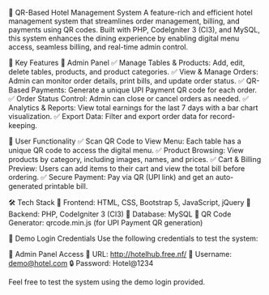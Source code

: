 🚀 QR-Based Hotel Management System
A feature-rich and efficient hotel management system that streamlines order management, billing, and payments using QR codes. Built with PHP, CodeIgniter 3 (CI3), and MySQL, this system enhances the dining experience by enabling digital menu access, seamless billing, and real-time admin control.

🔹 Key Features
🏨 Admin Panel
✅ Manage Tables & Products: Add, edit, delete tables, products, and product categories.
✅ View & Manage Orders: Admin can monitor order details, print bills, and update order status.
✅ QR-Based Payments: Generate a unique UPI Payment QR code for each order.
✅ Order Status Control: Admin can close or cancel orders as needed.
✅ Analytics & Reports: View total earnings for the last 7 days with a bar chart visualization.
✅ Export Data: Filter and export order data for record-keeping.

📲 User Functionality
✅ Scan QR Code to View Menu: Each table has a unique QR code to access the digital menu.
✅ Product Browsing: View products by category, including images, names, and prices.
✅ Cart & Billing Preview: Users can add items to their cart and view the total bill before ordering.
✅ Secure Payment: Pay via QR (UPI link) and get an auto-generated printable bill.

🛠️ Tech Stack
🔹 Frontend: HTML, CSS, Bootstrap 5, JavaScript, jQuery
🔹 Backend: PHP, CodeIgniter 3 (CI3)
🔹 Database: MySQL
🔹 QR Code Generator: qrcode.min.js (for UPI Payment QR generation)


📌 Demo Login Credentials
Use the following credentials to test the system:

🔹 Admin Panel Access
🔑 URL: http://hotelhub.free.nf/
👤 Username: demo@hotel.com
🔒 Password: Hotel@1234

Feel free to test the system using the demo login provided.
